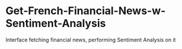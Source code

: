 # Get-French-Financial-News-w-Sentiment-Analysis
Interface fetching financial news, performing Sentiment Analysis on it
